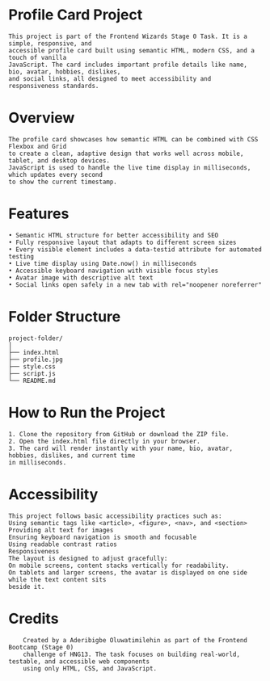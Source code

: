 #  Profile Card Project 
    This project is part of the Frontend Wizards Stage 0 Task. It is a simple, responsive, and 
    accessible profile card built using semantic HTML, modern CSS, and a touch of vanilla 
    JavaScript. The card includes important profile details like name, bio, avatar, hobbies, dislikes, 
    and social links, all designed to meet accessibility and responsiveness standards. 

# Overview 
  
    The profile card showcases how semantic HTML can be combined with CSS Flexbox and Grid 
    to create a clean, adaptive design that works well across mobile, tablet, and desktop devices. 
    JavaScript is used to handle the live time display in milliseconds, which updates every second 
    to show the current timestamp.

# Features 
    
    • Semantic HTML structure for better accessibility and SEO 
    • Fully responsive layout that adapts to different screen sizes 
    • Every visible element includes a data-testid attribute for automated testing 
    • Live time display using Date.now() in milliseconds 
    • Accessible keyboard navigation with visible focus styles 
    • Avatar image with descriptive alt text 
    • Social links open safely in a new tab with rel="noopener noreferrer" 

# Folder Structure 
    project-folder/ 
    │ 
    ├── index.html 
    ├── profile.jpg 
    ├── style.css 
    ├── script.js 
    └── README.md 

# How to Run the Project 
    1. Clone the repository from GitHub or download the ZIP file. 
    2. Open the index.html file directly in your browser. 
    3. The card will render instantly with your name, bio, avatar, hobbies, dislikes, and current time 
    in milliseconds.

# Accessibility 
    This project follows basic accessibility practices such as: 
    Using semantic tags like <article>, <figure>, <nav>, and <section> 
    Providing alt text for images 
    Ensuring keyboard navigation is smooth and focusable 
    Using readable contrast ratios 
    Responsiveness 
    The layout is designed to adjust gracefully: 
    On mobile screens, content stacks vertically for readability. 
    On tablets and larger screens, the avatar is displayed on one side while the text content sits 
    beside it. 

# Credits 
        Created by a Aderibigbe Oluwatimilehin as part of the Frontend Bootcamp (Stage 0) 
        challenge of HNG13. The task focuses on building real-world, testable, and accessible web components 
        using only HTML, CSS, and JavaScript.
